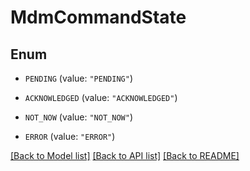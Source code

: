 # MdmCommandState

## Enum


* `PENDING` (value: `"PENDING"`)

* `ACKNOWLEDGED` (value: `"ACKNOWLEDGED"`)

* `NOT_NOW` (value: `"NOT_NOW"`)

* `ERROR` (value: `"ERROR"`)


[[Back to Model list]](../README.md#documentation-for-models) [[Back to API list]](../README.md#documentation-for-api-endpoints) [[Back to README]](../README.md)


